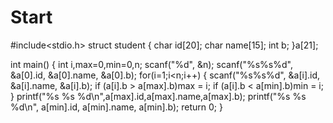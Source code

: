 # Start
#include<stdio.h>
struct student
{
	char id[20];
	char name[15];
	int b;
}a[21];

int main()
{
	int i,max=0,min=0,n;
	scanf("%d", &n);
	scanf("%s%s%d", &a[0].id, &a[0].name, &a[0].b);
	for(i=1;i<n;i++)
	{
		scanf("%s%s%d", &a[i].id, &a[i].name, &a[i].b);
		if (a[i].b > a[max].b)max = i;
		if (a[i].b < a[min].b)min = i;
	}
	printf("%s %s %d\n",a[max].id,a[max].name,a[max].b);
	printf("%s %s %d\n", a[min].id, a[min].name, a[min].b);
	return 0;
}
